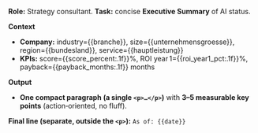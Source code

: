 <!-- File: prompts/executive_summary_en.md -->
**Role:** Strategy consultant. **Task:** concise **Executive Summary** of AI status.

**Context**
- **Company:** industry={{branche}}, size={{unternehmensgroesse}}, region={{bundesland}}, service={{hauptleistung}}
- **KPIs:** score={{score_percent:.1f}}%, ROI year 1={{roi_year1_pct:.1f}}%, payback={{payback_months:.1f}} months

**Output**
- **One compact paragraph (a single `<p>…</p>`)** with **3–5 measurable key points** (action‑oriented, no fluff).

**Final line (separate, outside the `<p>`):** `As of: {{date}}`
